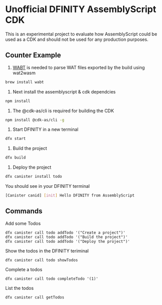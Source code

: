 # Unofficial DFINITY AssemblyScript CDK

This is an experimental project to evaluate how AssemblyScript could be used as a CDK and should not be used for any production purposes.


## Counter Example

1.  [WABT](https://github.com/WebAssembly/wabt) is needed to parse WAT files exported by the build using wat2wasm

```bash
brew install wabt
```

1.  Next install the assemblyscript & cdk dependcies

```bash
npm install
```

1.  The @cdk-as/cli is required for building the CDK

```bash
npm install @cdk-as/cli -g  
```

1.  Start DFINITY in a new terminal

```bash
dfx start
```

1. Build the project

```bash
dfx build
```

1. Deploy the project

```bash
dfx canister install todo
```

You should see in your DFINITY terminal
```bash
[Canister canid] [init] Hello DFINITY from AssemblyScript
```


## Commands


Add some Todos
```
dfx canister call todo addTodo '("Create a project")'
dfx canister call todo addTodo '("Build the project")'
dfx canister call todo addTodo '("Deploy the project")'
```

Show the todos in the DFINITY teriminal
```
dfx canister call todo showTodos
```

Complete a todos
```
dfx canister call todo completeTodo '(1)'
```

List the todos
```
dfx canister call getTodos 
```